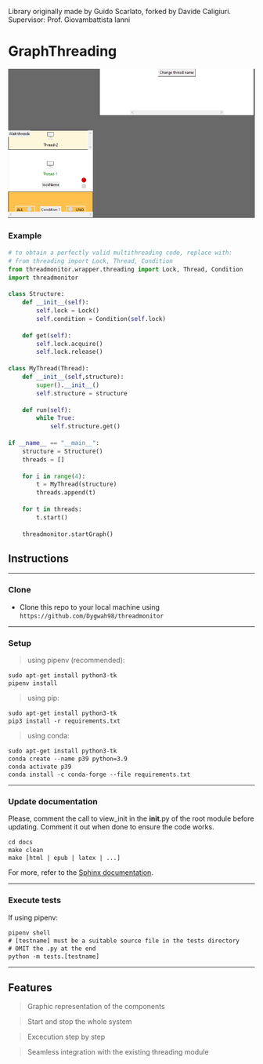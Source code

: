 Library originally made by Guido Scarlato, forked by Davide Caligiuri. Supervisor: Prof. Giovambattista Ianni

# GraphThreading

![](resource/application.PNG)

### Example
``` python 
# to obtain a perfectly valid multithreading code, replace with:
# from threading import Lock, Thread, Condition
from threadmonitor.wrapper.threading import Lock, Thread, Condition
import threadmonitor

class Structure:
    def __init__(self):
        self.lock = Lock()
        self.condition = Condition(self.lock)
    
    def get(self):
        self.lock.acquire()
        self.lock.release()

class MyThread(Thread):
    def __init__(self,structure):
        super().__init__()
        self.structure = structure

    def run(self):
        while True:
            self.structure.get()

if __name__ == "__main__":            
    structure = Structure()
    threads = []

    for i in range(4):
        t = MyThread(structure)
        threads.append(t)

    for t in threads:
        t.start()

    threadmonitor.startGraph()

```
## Instructions
---
### Clone

- Clone this repo to your local machine using `https://github.com/Dygwah98/threadmonitor`
---
### Setup

> using pipenv (recommended):

```shell
sudo apt-get install python3-tk
pipenv install
```

> using pip:

```shell
sudo apt-get install python3-tk
pip3 install -r requirements.txt 
```

> using conda:

```shell
sudo apt-get install python3-tk
conda create --name p39 python=3.9
conda activate p39
conda install -c conda-forge --file requirements.txt
```

---
### Update documentation

Please, comment the call to view_init in the __init__.py of the root module before updating.
Comment it out when done to ensure the code works.

```shell
cd docs
make clean
make [html | epub | latex | ...] 
```
For more, refer to the [Sphinx documentation](https://www.sphinx-doc.org/en/master/man/sphinx-build.html).

---
### Execute tests

If using pipenv:

```shell
pipenv shell
# [testname] must be a suitable source file in the tests directory
# OMIT the .py at the end
python -m tests.[testname]
```

---
## Features
> Graphic representation of the components

> Start and stop the whole system

> Excecution step by step 

> Seamless integration with the existing threading module
